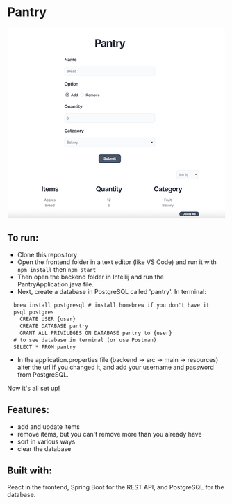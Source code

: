 # Pantry

<p align="center">
  <img alt="Image of User Interface" src="/example.jpg">
</p>

## To run:
  * Clone this repository
  * Open the frontend folder in a text editor (like VS Code) and run it with `npm install` then `npm start`
  * Then open the backend folder in Intellij and run the PantryApplication.java file.
  * Next, create a database in PostgreSQL called 'pantry'. In terminal: 
```
  brew install postgresql # install homebrew if you don't have it
  psql postgres
    CREATE USER {user}
    CREATE DATABASE pantry
    GRANT ALL PRIVILEGES ON DATABASE pantry to {user}
  # to see database in terminal (or use Postman)
  SELECT * FROM pantry 
```
 * In the application.properties file (backend -> src -> main -> resources) alter the url if you changed it, and add your username and password from PostgreSQL.

Now it's all set up! 

## Features:
  * add and update items
  * remove items, but you can't remove more than you already have
  * sort in various ways
  * clear the database

## Built with:
React in the frontend, Spring Boot for the REST API, and PostgreSQL for the database.
